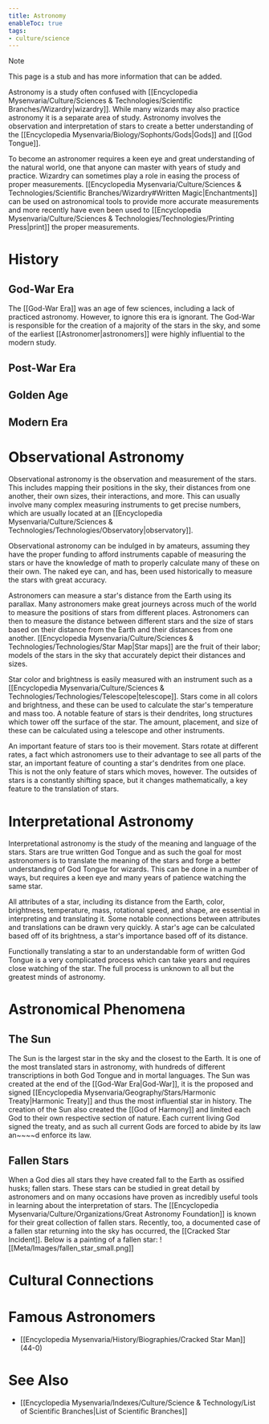 ```yaml
---
title: Astronomy
enableToc: true
tags:
- culture/science
---
```


> [!note]
> This page is a stub and has more information that can be added.


Astronomy is a study often confused with [[Encyclopedia Mysenvaria/Culture/Sciences & Technologies/Scientific Branches/Wizardry|wizardry]]. While many wizards may also practice astronomy it is a separate area of study. Astronomy involves the observation and interpretation of stars to create a better understanding of the [[Encyclopedia Mysenvaria/Biology/Sophonts/Gods|Gods]] and [[God Tongue]]. 

To become an astronomer requires a keen eye and great understanding of the natural world, one that anyone can master with years of study and practice. Wizardry can sometimes play a role in easing the process of proper measurements. [[Encyclopedia Mysenvaria/Culture/Sciences & Technologies/Scientific Branches/Wizardry#Written Magic|Enchantments]] can be used on astronomical tools to provide more accurate measurements and more recently have even been used to [[Encyclopedia Mysenvaria/Culture/Sciences & Technologies/Technologies/Printing Press|print]] the proper measurements.

# History
## God-War Era
The [[God-War Era]] was an age of few sciences, including a lack of practiced astronomy. However, to ignore this era is ignorant. The God-War is responsible for the creation of a majority of the stars in the sky, and some of the earliest [[Astronomer|astronomers]] were highly influential to the modern study.

## Post-War Era

## Golden Age

## Modern Era

# Observational Astronomy
Observational astronomy is the observation and measurement of the stars. This includes mapping their positions in the sky, their distances from one another, their own sizes, their interactions, and more. This can usually involve many complex measuring instruments to get precise numbers, which are usually located at an [[Encyclopedia Mysenvaria/Culture/Sciences & Technologies/Technologies/Observatory|observatory]].

Observational astronomy can be indulged in by amateurs, assuming they have the proper funding to afford instruments capable of measuring the stars or have the knowledge of math to properly calculate many of these on their own. The naked eye can, and has, been used historically to measure the stars with great accuracy.

Astronomers can measure a star's distance from the Earth using its parallax. Many astronomers make great journeys across much of the world to measure the positions of stars from different places. Astronomers can then to measure the distance between different stars and the size of stars based on their distance from the Earth and their distances from one another. [[Encyclopedia Mysenvaria/Culture/Sciences & Technologies/Technologies/Star Map|Star maps]] are the fruit of their labor; models of the stars in the sky that accurately depict their distances and sizes.

Star color and brightness is easily measured with an instrument such as a [[Encyclopedia Mysenvaria/Culture/Sciences & Technologies/Technologies/Telescope|telescope]]. Stars come in all colors and brightness, and these can be used to calculate the star's temperature and mass too. A notable feature of stars is their dendrites, long structures which tower off the surface of the star. The amount, placement, and size of these can be calculated using a telescope and other instruments.

An important feature of stars too is their movement. Stars rotate at different rates, a fact which astronomers use to their advantage to see all parts of the star, an important feature of counting a star's dendrites from one place. This is not the only feature of stars which moves, however. The outsides of stars is a constantly shifting space, but it changes mathematically, a key feature to the translation of stars.

# Interpretational Astronomy
Interpretational astronomy is the study of the meaning and language of the stars. Stars are true written God Tongue and as such the goal for most astronomers is to translate the meaning of the stars and forge a better understanding of God Tongue for wizards. This can be done in a number of ways, but requires a keen eye and many years of patience watching the same star.

All attributes of a star, including its distance from the Earth, color, brightness, temperature, mass, rotational speed, and shape, are essential in interpreting and translating it. Some notable connections between attributes and translations can be drawn very quickly. A star's age can be calculated based off of its brightness, a star's importance based off of its distance. 

Functionally translating a star to an understandable form of written God Tongue is a very complicated process which can take years and requires close watching of the star. The full process is unknown to all but the greatest minds of astronomy.

# Astronomical Phenomena
## The Sun
The Sun is the largest star in the sky and the closest to the Earth. It is one of the most translated stars in astronomy, with hundreds of different transcriptions in both God Tongue and in mortal languages. The Sun was created at the end of the [[God-War Era|God-War]], it is the proposed and signed [[Encyclopedia Mysenvaria/Geography/Stars/Harmonic Treaty|Harmonic Treaty]] and thus the most influential star in history. The creation of the Sun also created the [[God of Harmony]] and limited each God to their own respective section of nature. Each current living God signed the treaty, and as such all current Gods are forced to abide by its law an~~~~d enforce its law.

## Fallen Stars
When a God dies all stars they have created fall to the Earth as ossified husks; fallen stars. These stars can be studied in great detail by astronomers and on many occasions have proven as incredibly useful tools in learning about the interpretation of stars. The [[Encyclopedia Mysenvaria/Culture/Organizations/Great Astronomy Foundation]] is known for their great collection of fallen stars. Recently, too, a documented case of a fallen star returning into the sky has occurred, the [[Cracked Star Incident]]. Below is a painting of a fallen star:
![[Meta/Images/fallen_star_small.png]]
# Cultural Connections

# Famous Astronomers
- [[Encyclopedia Mysenvaria/History/Biographies/Cracked Star Man]] (44-0)
# See Also
- [[Encyclopedia Mysenvaria/Indexes/Culture/Science & Technology/List of Scientific Branches|List of Scientific Branches]]